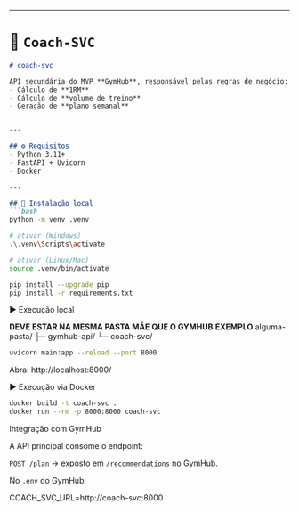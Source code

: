 
---

# 📄 `Coach-SVC`
```markdown
# coach-svc

API secundária do MVP **GymHub**, responsável pelas regras de negócio:  
- Cálculo de **1RM**  
- Cálculo de **volume de treino**  
- Geração de **plano semanal**  


---

## ⚙️ Requisitos
- Python 3.11+
- FastAPI + Uvicorn
- Docker

---

## 🔧 Instalação local
```bash
python -m venv .venv

# ativar (Windows)
.\.venv\Scripts\activate

# ativar (Linux/Mac)
source .venv/bin/activate

pip install --upgrade pip
pip install -r requirements.txt
```

▶️ Execução local

**DEVE ESTAR NA MESMA PASTA MÃE QUE O GYMHUB**
**EXEMPLO**
alguma-pasta/
 ├─ gymhub-api/
 └─ coach-svc/

```bash
uvicorn main:app --reload --port 8000
```
Abra: http://localhost:8000/

▶️ Execução via Docker

```bash
docker build -t coach-svc .
docker run --rm -p 8000:8000 coach-svc
```

Integração com GymHub

A API principal consome o endpoint:

`POST /plan` → exposto em `/recommendations` no GymHub.

No `.env` do GymHub:

COACH_SVC_URL=http://coach-svc:8000

